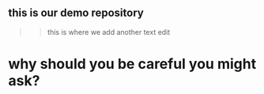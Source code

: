 ## this is our demo repository


>> this is where we add another text edit

# why should you be careful you might ask?
